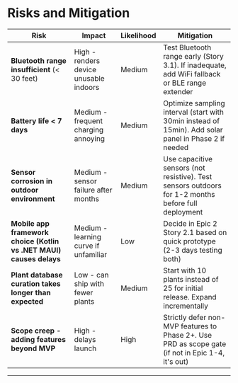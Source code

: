 # Risks and Mitigation

| **Risk** | **Impact** | **Likelihood** | **Mitigation** |
|----------|-----------|----------------|----------------|
| **Bluetooth range insufficient** (< 30 feet) | High - renders device unusable indoors | Medium | Test Bluetooth range early (Story 3.1). If inadequate, add WiFi fallback or BLE range extender |
| **Battery life < 7 days** | Medium - frequent charging annoying | Medium | Optimize sampling interval (start with 30min instead of 15min). Add solar panel in Phase 2 if needed |
| **Sensor corrosion in outdoor environment** | Medium - sensor failure after months | Medium | Use capacitive sensors (not resistive). Test sensors outdoors for 1-2 months before full deployment |
| **Mobile app framework choice (Kotlin vs .NET MAUI) causes delays** | Medium - learning curve if unfamiliar | Low | Decide in Epic 2 Story 2.1 based on quick prototype (2-3 days testing both) |
| **Plant database curation takes longer than expected** | Low - can ship with fewer plants | Medium | Start with 10 plants instead of 25 for initial release. Expand incrementally |
| **Scope creep - adding features beyond MVP** | High - delays launch | High | Strictly defer non-MVP features to Phase 2+. Use PRD as scope gate (if not in Epic 1-4, it's out) |

---
